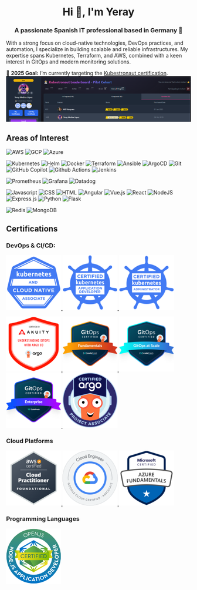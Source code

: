 <h1 align="center">Hi 👋, I'm Yeray</h1>
<h3 align="center">A passionate Spanish IT professional based in Germany 🚀</h3>

With a strong focus on cloud-native technologies, DevOps practices, and automation, I specialize in building scalable and reliable infrastructures. My expertise spans Kubernetes, Terraform, and AWS, combined with a keen interest in GitOps and modern monitoring solutions.

🌟 **2025 Goal:** I’m currently targeting the [Kubestronaut certification](https://www.cncf.io/training/kubestronaut/).  
<img alt="Kubeastronaut Cohort" src="images/kodekloud-cohort.png" />

## Areas of Interest
<p>
  <img alt="AWS" height="20px" src="https://img.shields.io/badge/-AWS-232F3E?style=flat-square&logo=amazonaws&logoColor=FF9900" />
  <img alt="GCP" height="20px" src="https://img.shields.io/badge/Google%20Cloud-%234285F4.svg?logo=google-cloud&logoColor=white" />
  <img alt="Azure" height="20px" src="https://custom-icon-badges.demolab.com/badge/Microsoft%20Azure-0089D6?logo=msazure&logoColor=white" />
</p>
<p>
  <img alt="Kubernetes" height="20px" src="https://img.shields.io/badge/-Kubernetes-326ce5?style=flat-square&logo=kubernetes&logoColor=white" />
  <img alt="Helm" height="20px" src="https://img.shields.io/badge/Helm-0F1689?logo=helm&logoColor=fff" />
  <img alt="Docker" height="20px" src="https://img.shields.io/badge/-Docker-46a2f1?style=flat-square&logo=docker&logoColor=white" />
  <img alt="Terraform" height="20px" src="https://img.shields.io/badge/-Terraform-844fba?style=flat-square&logo=terraform&logoColor=white" />
  <img alt="Ansible" height="20px" src="https://img.shields.io/badge/-Ansible-white?style=flat-square&logo=ansible&logoColor=black" />
  <img alt="ArgoCD" height="20px" src="https://img.shields.io/badge/-ArgoCD-EF7B4D?style=flat-square&logo=argo&logoColor=white" />
  <img alt="Git" height="20px" src="https://img.shields.io/badge/-Git-F05033?style=flat-square&logo=git&logoColor=white" />
  <img alt="GitHub Copilot" height="20px" src="https://img.shields.io/badge/github_copilot-8957E5?style=for-the-badge&logo=github-copilot&logoColor=white" />
  <img alt="Github Actions" height="20px" src="https://img.shields.io/badge/-Github_Actions-2088FF?style=flat-square&logo=github-actions&logoColor=white" />
  <img alt="Jenkins" height="20px" src="https://img.shields.io/badge/Jenkins-D24939?logo=jenkins&logoColor=white" />
</p>
<p>  
  <img alt="Prometheus" height="20px" src="https://img.shields.io/badge/-Prometheus-E6522C?style=flat-square&logo=prometheus&logoColor=white" />
  <img alt="Grafana" height="20px" src="https://img.shields.io/badge/-Grafana-F46800?style=flat-square&logo=grafana&logoColor=white" />
  <img alt="Datadog" height="20px" src="https://img.shields.io/badge/datadog-%23632CA6.svg?style=for-the-badge&logo=datadog&logoColor=white" />
</p>
<p>
  <img alt="Javascript" height="20px" src="https://img.shields.io/badge/JavaScript-F7DF1E?logo=javascript&logoColor=00" />
  <img alt="CSS" height="20px" src="https://img.shields.io/badge/CSS-1572B6?logo=css3&logoColor=fff" />
  <img alt="HTML" height="20px" src="https://img.shields.io/badge/HTML-%23E34F26.svg?logo=html5&logoColor=white" />
  <img alt="Angular" height="20px" src="https://img.shields.io/badge/Angular-%23DD0031.svg?logo=angular&logoColor=white" />  
  <img alt="Vue.js" height="20px" src="https://img.shields.io/badge/Vue.js-4FC08D?logo=vuedotjs&logoColor=fff" />  
  <img alt="React" height="20px" src="https://img.shields.io/badge/React-%2320232a.svg?logo=react&logoColor=%2361DAFB" />  
  <img alt="NodeJS" height="20px" src="https://img.shields.io/badge/Node.js-6DA55F?logo=node.js&logoColor=white" />  
  <img alt="Express.js" height="20px" src="https://img.shields.io/badge/Express.js-%23404d59.svg?logo=express&logoColor=%2361DAFB" />
  <img alt="Python" height="20px" src="https://img.shields.io/badge/Python-3776AB?logo=python&logoColor=fff" />
  <img alt="Flask" height="20px" src="https://img.shields.io/badge/Flask-000?logo=flask&logoColor=fff" />
</p>
<p>
  <img alt="Redis" height="20px" src="https://img.shields.io/badge/Redis-%23DD0031.svg?logo=redis&logoColor=white" />
  <img alt="MongoDB" height="20px" src="https://img.shields.io/badge/MongoDB-%234ea94b.svg?logo=mongodb&logoColor=white" />
</p>
  
## Certifications

### DevOps & CI/CD:
<p>
  <a href="https://www.credly.com/badges/9c5582b6-8d1b-48e9-a714-480923c64587" target="_blank">
    <img alt="Kubernetes and Cloud Native Associate (KCNA)" height="150px" width="150px" src="images/kcna.png"/>
  </a>
  <a href="https://www.credly.com/badges/df985808-e2bc-4201-a070-6df6a8247bf5" target="_blank">
    <img alt="Certified Kubernetes Application Developer (CKAD)" height="150px" width="150px" src="images/ckad.png"/>
  </a>
  <a href="https://www.credly.com/badges/acb3890a-57e9-40af-9baa-ddfe37ffc926" target="_blank">
    <img alt="Certified Kubernetes Administrator (CKA)" height="150px" width="150px" src="images/cka.png"/>
  </a>
</p>

<p>
  <a href="https://www.credential.net/8a909b35-a8f1-47f2-83a7-5064c283caa2#acc.mHL9xJqz" target="_blank">
    <img alt="Introduction to Continuous Delivery and GitOps using Argo CD" height="150px" width="150px" src="images/akuity-gitops-understanding.png"/>
  </a>
  <a href="https://www.credly.com/badges/dceb9ba3-8602-4758-a0ec-3c42429cb32f" target="_blank">
    <img alt="GitOps Fundamentals" height="150px" width="150px" src="images/gitops_fundamentals.png"/>
  </a>
  <a href="https://www.credly.com/badges/dc1e8240-3ca7-4d06-b93c-07f95f2e0d26" target="_blank">
    <img alt="GitOps at Scale" height="150px" width="150px" src="images/gitops_at_scale.png"/>
  </a>
  <a href="https://www.credly.com/badges/fd509eba-bca6-4608-b71e-19a5f087dd31" target="_blank">
    <img alt="GitOps Enterprise" height="150px" width="150px" src="images/gitops_enterprise.png"/>
  </a>
  <a href="https://www.credly.com/badges/33deca2f-b76b-4724-bf86-2bc2cd77966f" target="_blank">
    <img alt="Certified Argo Project Associate (CAPA)" height="150px" width="150px" src="images/certified_argo_project_associate.png"/>
  </a>
</p>

### Cloud Platforms
<p>
  <a href="https://www.credly.com/badges/1c4a6626-31c8-4082-bf0c-4026f0a64f21" target="_blank">
    <img alt="AWS Certified Cloud Practitioner" height="150px" width="150px" src="images/aws-cp.png"/>
  </a>
  <a href="https://www.credly.com/badges/4ff2644b-ae07-44ec-872c-bdbf9b06c505" target="_blank">
    <img alt="GCP Associate Cloud Engineer" height="150px" width="150px" src="images/gcp-associate.png"/>
  </a>
  <a href="https://www.credly.com/badges/821594a0-375e-4309-bc10-c09f999a4a83" target="_blank">
    <img alt="Microsoft Certified: Azure Fundamentals" height="150px" width="150px" src="images/azure-fundamentals.png"/>
  </a>
</p>

### Programming Languages
<p>
  <a href="https://www.credly.com/badges/aff34c3c-ca64-48a9-bc07-18d4cbd221d4" target="_blank">
    <img alt="JSNAD: OpenJS Node.js Application Developer" height="150px" width="150px" src="images/jsnad.png"/>
  </a>
</p>